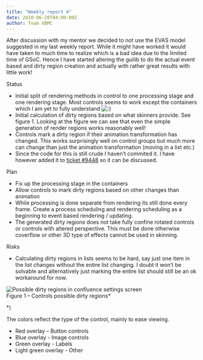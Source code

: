 ```yaml
---
title: "Weekly report 4"
date: 2010-06-20T04:00:00Z
author: Team XBMC
---
```


After discussion with my mentor we decided to not use the EVAS model suggested in my last weekly report. While it might have worked it would have taken to much time to realize which is a bad idea due to the limited time of GSoC. Hence I have started altering the guilib to do the actual event based and dirty region creation and actually with rather great results with little work!

Status

- Initial split of rendering methods in control to one processing stage and one rendering stage. Most controls seems to work except the containers which I am yet to fully understand ![:)](/sites/default/files/uploads/icon_smile.gif)
- Initial calculation of dirty regions based on what skinners provide. See figure 1. Looking at the figure we can see that even the simple generation of render regions works reasonably well!
- Controls mark a dirty region if their animation transformation has changed. This works surprisingly well on control groups but much more can change than just the animation transformation (moving in a list etc.)
- Since the code for this is still crude I haven’t commited it. I have however added it to [ticket #﻿9448](http://trac.xbmc.org/ticket/9448) so it can be discussed.

Plan

- Fix up the processing stage in the containers
- Allow controls to mark dirty regions based on other changes than animation
- While processing is done separate from rendering its still done every frame. Create a process scheduling and rendering scheduling as a beginning to event based rendering / updating.
- The generated dirty regions does not take fully confine rotated controls or controls with altered perspective. This must be done otherwise coverflow or other 3D type of effects cannot be used in skinning.

Risks

- Calculating dirty regions in lists seems to be hard, say just one item in the list changes without the entire list changing. I doubt it won’t be solvable and alternatively just marking the entire list should still be an ok workaround for now.

![Possible dirty regions in confluence settings screen](/sites/default/files/uploads/PossibleDirtyRegionSettings.webp)  
 Figure 1 – Controls possible dirty regions\*

\*)

The colors reflect the type of the control, mainly to ease viewing.

- Red overlay – Button controls
- Blue overlay - Image controls
- Green overlay - Labels
- Light green overlay - Other
